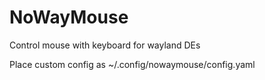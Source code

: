 # NoWayMouse

Control mouse with keyboard for wayland DEs

Place custom config as ~/.config/nowaymouse/config.yaml
